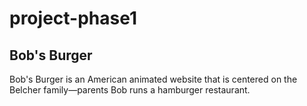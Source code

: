 # project-phase1
## Bob's Burger
Bob's Burger is an American animated website that is centered on the Belcher family—parents Bob runs a hamburger restaurant.

